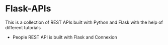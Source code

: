 # Flask-APIs
This is a collection of REST APIs built with Python and Flask with the help of different tutorials


* People REST API is built with Flask and Connexion
